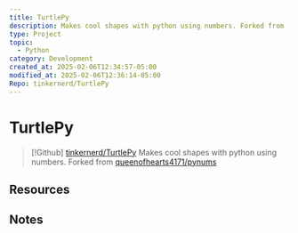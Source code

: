 ```yaml
---
title: TurtlePy
description: Makes cool shapes with python using numbers. Forked from [queenofhearts4171/pynums](https://github.com/queenofhearts4171/pynums)
type: Project
topic:
  - Python
category: Development
created_at: 2025-02-06T12:34:57-05:00
modified_at: 2025-02-06T12:36:14-05:00
Repo: tinkernerd/TurtlePy
---
```

# TurtlePy
> [!Github] [tinkernerd/TurtlePy](https://github.com/tinkernerd/turtlepy)
> Makes cool shapes with python using numbers. Forked from [queenofhearts4171/pynums](https://github.com/queenofhearts4171/pynums)
    

## Resources

## Notes